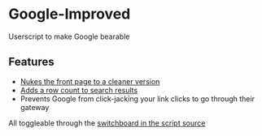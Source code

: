 # Google-Improved
Userscript to make Google bearable

## Features

* [Nukes the front page to a cleaner version](http://i.imgur.com/fgsWS8O.png)
* [Adds a row count to search results](http://i.imgur.com/nLWKumq.png)
* Prevents Google from click-jacking your link clicks to go through their gateway

All toggleable through the [switchboard in the script source](http://i.imgur.com/3w1fEx5.png)